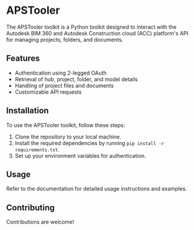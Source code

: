 # APSTooler

The APSTooler toolkit is a Python toolkit designed to interact with the Autodesk BIM 360 and Autodesk Construction cloud (ACC) platform's API for managing projects, folders, and documents.

## Features

- Authentication using 2-legged OAuth
- Retrieval of hub, project, folder, and model details
- Handling of project files and documents
- Customizable API requests

## Installation

To use the APSTooler toolkit, follow these steps:

1. Clone the repository to your local machine.
2. Install the required dependencies by running `pip install -r requirements.txt`.
3. Set up your environment variables for authentication.

## Usage

Refer to the documentation for detailed usage instructions and examples.

## Contributing

Contributions are welcome!

